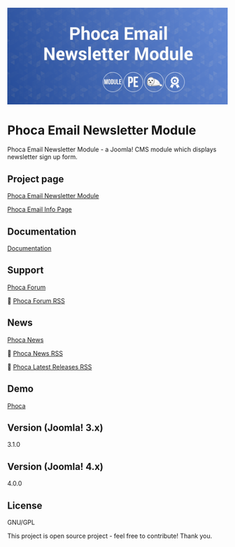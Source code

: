 



![Phoca Email Newsletter Module](https://github.com/PhocaCz/PhocaEmailNewsletterModule/blob/master/mod_phocaemail_newsletter.png?raw=true)

# Phoca Email Newsletter Module



Phoca Email Newsletter Module - a Joomla! CMS module which displays newsletter sign up form.



## Project page

[Phoca Email Newsletter Module](https://www.phoca.cz/phoca-email-newsletter-module)

[Phoca Email Info Page](https://www.phoca.cz/project/phocaemail-joomla-email)



## Documentation

[Documentation](https://www.phoca.cz/documentation/category/120-phoca-email-newsletter-module)





## Support

[Phoca Forum](https://www.phoca.cz/forum)

:bell: [Phoca Forum RSS](https://www.phoca.cz/forum/app.php/feed)



## News

[Phoca News](https://www.phoca.cz/news)

:bell: [Phoca News RSS](https://www.phoca.cz/news?format=feed&type=rss)

:bell: [Phoca Latest Releases RSS](https://www.phoca.cz/download/feed/111?format=feed&type=rss)



## Demo

[Phoca](https://www.phoca.cz)



## Version (Joomla! 3.x)

3.1.0

## Version (Joomla! 4.x)

4.0.0



## License

GNU/GPL



This project is open source project - feel free to contribute! Thank you.
